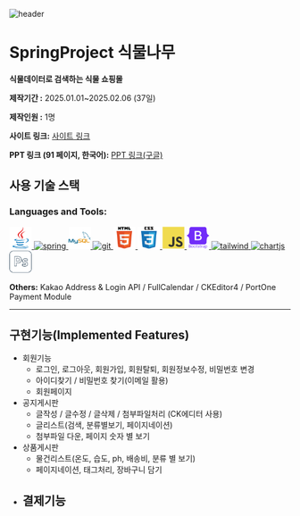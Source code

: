 ![header](https://capsule-render.vercel.app/api?type=soft&color=C0EBA6&fontColor=347928&height=300&section=header&text=식물나무:%20%20Spring으로%20구현한%20식물%20쇼핑몰&fontSize=40)
# SpringProject 식물나무

**식물데이터로 검색하는 식물 쇼핑몰**

**제작기간 :** 2025.01.01~2025.02.06 (37일)  

**제작인원 :** 1명  

**사이트 링크:** [사이트 링크](http://49.142.157.251:9090/javaGroupS2/main/mainPage)

**PPT 링크 (91 페이지, 한국어):** [PPT 링크(구글)](https://docs.google.com/presentation/d/102Dcv7APSiSHXXyfUtx5wOF12XCqj_au/edit?usp=drive_link&ouid=118044421764068519344&rtpof=true&sd=true)

## 사용 기술 스택

<h3 align="left">Languages and Tools:</h3>
<p align="left"> 
  <a href="https://www.java.com" target="_blank" rel="noreferrer"> <img src="https://raw.githubusercontent.com/devicons/devicon/master/icons/java/java-original.svg" alt="java" width="40" height="40"/> </a>
  <a href="https://spring.io/" target="_blank" rel="noreferrer"> <img src="https://www.vectorlogo.zone/logos/springio/springio-icon.svg" alt="spring" width="40" height="40"/> </a>
  <a href="https://www.mysql.com/" target="_blank" rel="noreferrer"> <img src="https://raw.githubusercontent.com/devicons/devicon/master/icons/mysql/mysql-original-wordmark.svg" alt="mysql" width="40" height="40"/> </a> 
  <a href="https://git-scm.com/" target="_blank" rel="noreferrer"> <img src="https://www.vectorlogo.zone/logos/git-scm/git-scm-icon.svg" alt="git" width="40" height="40"/> </a> 
  <a href="https://www.w3.org/html/" target="_blank" rel="noreferrer"> <img src="https://raw.githubusercontent.com/devicons/devicon/master/icons/html5/html5-original-wordmark.svg" alt="html5" width="40" height="40"/> </a>
  <a href="https://www.w3schools.com/css/" target="_blank" rel="noreferrer"> <img src="https://raw.githubusercontent.com/devicons/devicon/master/icons/css3/css3-original-wordmark.svg" alt="css3" width="40" height="40"/> </a>
  <a href="https://developer.mozilla.org/en-US/docs/Web/JavaScript" target="_blank" rel="noreferrer"> <img src="https://raw.githubusercontent.com/devicons/devicon/master/icons/javascript/javascript-original.svg" alt="javascript" width="40" height="40"/> </a>
  <a href="https://getbootstrap.com" target="_blank" rel="noreferrer"> <img src="https://raw.githubusercontent.com/devicons/devicon/master/icons/bootstrap/bootstrap-plain-wordmark.svg" alt="bootstrap" width="40" height="40"/> </a>
  <a href="https://tailwindcss.com/" target="_blank" rel="noreferrer"> <img src="https://www.vectorlogo.zone/logos/tailwindcss/tailwindcss-icon.svg" alt="tailwind" width="40" height="40"/> </a>
  <a href="https://www.chartjs.org" target="_blank" rel="noreferrer"> <img src="https://www.chartjs.org/media/logo-title.svg" alt="chartjs" width="40" height="40"/> </a>
  <a href="https://www.photoshop.com/en" target="_blank" rel="noreferrer"> <img src="https://raw.githubusercontent.com/devicons/devicon/master/icons/photoshop/photoshop-line.svg" alt="photoshop" width="40" height="40"/> </a>
</p>

**Others:** Kakao Address & Login API / FullCalendar / CKEditor4 / PortOne Payment Module

---

## 구현기능(Implemented Features)

* 회원기능
  - 로그인, 로그아웃, 회원가입, 회원탈퇴, 회원정보수정, 비밀번호 변경
  - 아이디찾기 / 비밀번호 찾기(이메일 활용)
  - 회원페이지
* 공지게시판
  - 글작성 / 글수정 / 글삭제 / 첨부파일처리 (CK에디터 사용)
  - 글리스트(검색, 분류별보기, 페이지네이션)
  - 첨부파일 다운, 페이지 숫자 별 보기
* 상품게시판
  - 물건리스트(온도, 습도, ph, 배송비, 분류 별 보기)
  - 페이지네이션, 태그처리, 장바구니 담기
* 결제기능
  - 
